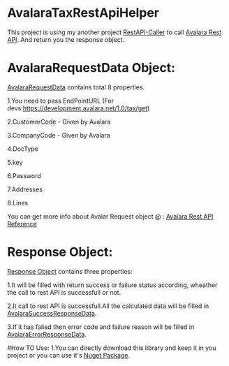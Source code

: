 # AvalaraTaxRestApiHelper
This project is using my another project [RestAPI-Caller](https://github.com/parth7676/RestAPI-Caller) to call [Avalara Rest API](http://developer.avalara.com/api-documentation/avatax-15-api/avatax-rest-api-reference). And return you the response object.

# AvalaraRequestData Object:
[AvalaraRequestData](AvalaraTaxRestApiHelper/Entities/AvalaraRequestData.cs) contains total 8 properties.

1.You need to pass EndPointURL (For devs:https://development.avalara.net/1.0/tax/get)

2.CustomerCode - Given by Avalara 

3.CompanyCode - Given by Avalara

4.DocType 

5.key   

6.Password        

7.Addresses         

8.Lines        

You can get more info about Avalar Request object @ : [Avalara Rest API Reference](http://developer.avalara.com/api-documentation/avatax-15-api/avatax-rest-api-reference)

# Response Object:
[Response Object](AvalaraTaxRestApiHelper/Entities/Response.cs) contains three properties:

 1.It will be filled with  return success or failure status according, wheather the call to rest API is successfull or not.
 
 2.It call to rest API is successfull.All the calculated data will be filled in [AvalaraSuccessResponseData](AvalaraTaxRestApiHelper/Entities/AvalaraResponseData.cs).
 
 3.If it has falied then error code and failure reason will be filled in [AvalaraErrorResponseData](AvalaraTaxRestApiHelper/Entities/AvalaraResponseData.cs).
 
#How TO Use:
 1.You can directly download this library and keep it in you project or you can use it's [Nuget Package](https://www.nuget.org/packages/AvalaraTaxHelper/).

